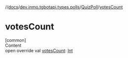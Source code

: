 //[docs](../../../index.md)/[dev.inmo.tgbotapi.types.polls](../index.md)/[QuizPoll](index.md)/[votesCount](votes-count.md)



# votesCount  
[common]  
Content  
open override val [votesCount](votes-count.md): [Int](https://kotlinlang.org/api/latest/jvm/stdlib/kotlin/-int/index.html)  




